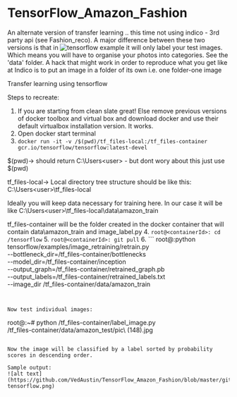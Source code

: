 # TensorFlow_Amazon_Fashion
An alternate version of transfer learning .. this time not using indico - 3rd party api (see Fashion_reco).
A major difference between these two versions is that in ![tensorflow example](https://codelabs.developers.google.com/codelabs/tensorflow-for-poets/?utm_campaign=chrome_series_machinelearning_063016&utm_source=gdev&utm_medium=yt-desc#0) it will only label your test images. Which means you will have to organise your photos into categories. See the 'data' folder. A hack that might work in order to reproduce what you get like at Indico is to put an image in a folder of its own i.e. one folder-one image

Transfer learning using tensorflow

Steps to recreate:

1. If you are starting from clean slate great! Else remove previous versions of docker toolbox and virtual box and download docker and use their default virtualbox installation version. It works.
2. Open docker start terminal
3. `docker run -it -v /$(pwd)/tf_files-local:/tf_files-container gcr.io/tensorflow/tensorflow:latest-devel`

  $(pwd)-> should return C:\Users\<user> - but dont wory about this just use $(pwd)

  tf_files-local-> Local directory tree structure should be like this: C:\Users\<user>\tf_files-local
  
  Ideally you will keep data necessary for training here. In our case it will be like C:\Users\<user>\tf_files-local\data\amazon_train
  
  tf_files-container will be the folder created in the docker container that will contain data\amazon_train and image_label.py
4. `root@<containerId>: cd /tensorflow`
5. `root@<containerId>: git pull`
6. ```
  root@<containerId>:python tensorflow/examples/image_retraining/retrain.py \
  --bottleneck_dir=/tf_files-container/bottlenecks \
  --model_dir=/tf_files-container/inception \
  --output_graph=/tf_files-container/retrained_graph.pb \
  --output_labels=/tf_files-container/retrained_labels.txt \
  --image_dir /tf_files-container/data/amazon_train
   ```


Now test individual images:
  ```
root@<containerId>:~# python /tf_files-container/label_image.py \
/tf_files-container/data/amazon_test/pic\ \(148\).jpg
  ```

Now the image will be classified by a label sorted by probability scores in descending order.

Sample output:
![alt text](https://github.com/VedAustin/TensorFlow_Amazon_Fashion/blob/master/github-tensorflow.png)
